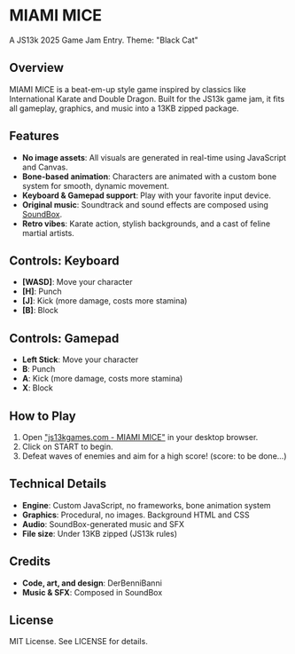 # MIAMI MICE

A JS13k 2025 Game Jam Entry. Theme: "Black Cat"

## Overview
MIAMI MICE is a beat-em-up style game inspired by classics like International Karate and Double Dragon. Built for the JS13k game jam, it fits all gameplay, graphics, and music into a 13KB zipped package.

## Features
- **No image assets**: All visuals are generated in real-time using JavaScript and Canvas.
- **Bone-based animation**: Characters are animated with a custom bone system for smooth, dynamic movement.
- **Keyboard & Gamepad support**: Play with your favorite input device.
- **Original music**: Soundtrack and sound effects are composed using [SoundBox](https://sb.bitsnbites.eu/).
- **Retro vibes**: Karate action, stylish backgrounds, and a cast of feline martial artists.



## Controls: Keyboard
- **[WASD]**: Move your character
- **[H]**: Punch
- **[J]**: Kick (more damage, costs more stamina)
- **[B]**: Block 

## Controls: Gamepad
- **Left Stick**: Move your character
- **B**: Punch
- **A**: Kick (more damage, costs more stamina)
- **X**: Block

## How to Play
1. Open ["js13kgames.com - MIAMI MICE"](https://js13kgames.com/2025/games/miami-mice) in your desktop browser.
2. Click on START to begin.
3. Defeat waves of enemies and aim for a high score!  (score: to be done...)

## Technical Details
- **Engine**: Custom JavaScript, no frameworks, bone animation system
- **Graphics**: Procedural, no images. Background HTML and CSS
- **Audio**: SoundBox-generated music and SFX
- **File size**: Under 13KB zipped (JS13k rules)

## Credits
- **Code, art, and design**: DerBenniBanni
- **Music & SFX**: Composed in SoundBox

## License
MIT License. See LICENSE for details.


